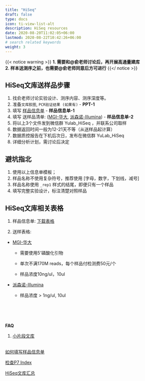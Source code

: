 ```yaml
---
title: "HiSeq"
draft: false
type: docs
icon: ti-view-list-alt
description: HiSeq resources
date: 2020-08-20T11:02:05+06:00
lastmod: 2020-08-22T10:42:26+06:00
# search related keywords
weight: 3
---
```



{{< notice warning >}}
**1. 需要和@俞老师讨论后，再开展高通量建库**   
**2. 样本送测序之前，也需要@俞老师同意后方可进行**
{{</ notice >}}

## HiSeq文库送样品步骤

1. 找俞老师讨论实验设计、测序内容、测序深度等。
2. 准备`文库胶图`, `PCR验证结果 (如果有)` - **PPT-1**
3. 填写 [样品信息单](http://192.168.206.171/yulab_cloud/index.php/s/PRpsrsdEP7e6m3z) - **样品信息单-1**
4. 填写 送样品清单: ([MGI-华大](http://192.168.206.171/yulab_cloud/index.php/s/Ez3gRyGNw7WTs7H), [派森诺-Illumina](http://192.168.206.171/yulab_cloud/index.php/s/H9iFxEcz6npCyna)) - **样品信息单-2**  
5. 将以上3个文件发到微信群 Yulab_HiSeq ，并联系公司取样
6. 数据返回时间一般为12-21天不等（从送样品起计算） 
7. 数据质控报告在下机后次日，发布在微信群 YuLab_HiSeq 
8. 详细分析计划，需讨论后决定 


## 避坑指北

1. 使用以上信息单模板；  
2. 样品名称不使用复杂符号，推荐使用 [字母，数字，下划线，减号] 
3. 样品名称使用 `_rep1` 样式的结尾，即便只有一个样品  
4. 填写完整实验设计，标注清楚对照样品


## HiSeq文库相关表格

1. 样品信息单: [下载表格](http://192.168.206.171/yulab_cloud/index.php/s/PRpsrsdEP7e6m3z)    


2. 送样表格: 

  + [MGI-华大](http://192.168.206.171/yulab_cloud/index.php/s/Ez3gRyGNw7WTs7H)   
  
    - 需要使用5'磷酸化引物  
    
    - 单次不满170M reads，每个样品付检测费50元/个  
    
    - 样品浓度10ng/ul，10ul  
  
  + [派森诺-Illumina](http://192.168.206.171/yulab_cloud/index.php/s/H9iFxEcz6npCyna)  
  
    - 样品浓度 > 1ng/ul, 10ul  
  

</br>
</br>




</br>

**FAQ**

1. [小片段文库](http://192.168.206.171/yulab_cloud/index.php/s/MDomZiEt53mwAaF)  

</br>






<a href="http://192.168.206.171:6611/tools/hiseq_sample/" target="_blank">
如何填写样品信息单</a>
<p>


<a href="http://192.168.206.171:6611/tools/hiseq_index/" target="_blank">
检查P7 Index</a>
<p>

<a href="http://192.168.206.171:6611/tools/hiseq_summary/" target="_blank">
HiSeq文库汇总</a>
<p>


